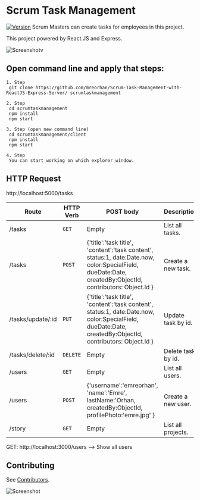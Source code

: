 # Scrum Task Management

[![Version][npm-image]][npm-url]  Scrum Masters can create tasks for employees in this project.

This project powered by React.JS and Express.

![Screenshotv](http://oi63.tinypic.com/29e5fnk.jpg)

Open command line and apply that steps:
-----------
```
1. Step
 git clone https://github.com/mreorhan/Scrum-Task-Management-with-ReactJS-Express-Server/ scrumtaskmanagement

2. Step
 cd scrumtaskmanagement
 npm install
 npm start

3. Step (open new command line)
 cd scrumtaskmanagement/client
 npm install
 npm start

4. Step
 You can start working on which explorer window.
```


HTTP Request
-----------
http://localhost:5000/tasks

| Route | HTTP Verb	 | POST body	 | Description	 |
| --- | --- | --- | --- |
| /tasks | `GET` | Empty | List all tasks. |
| /tasks | `POST` | {'title':'task title', 'content':'task content', status:1, date:Date.now, color:SpecialField, dueDate:Date, createdBy:ObjectId, contributors: Object.Id } | Create a new task. |
| /tasks/update/:id | `PUT` | {'title':'task title', 'content':'task content', status:1, date:Date.now, color:SpecialField, dueDate:Date, createdBy:ObjectId, contributors: Object.Id } | Update task by id. |
| /tasks/delete/:id | `DELETE` | Empty | Delete task by id. |
| /users | `GET` | Empty | List all users. |
| /users | `POST` | {'username':'emreorhan', 'name':'Emre', lastName:'Orhan, createdBy:ObjectId, profilePhoto:'emre.jpg' } | Create a new user. |
| /story | `GET` | Empty | List all projects. |

GET: http://localhost:3000/users   --> Show all users
  
  Contributing
------------

See [Contributors](CONTRIBUTORS.md).

[npm-image]: https://img.shields.io/npm/v/react-toastr.svg?style=flat-square
[npm-url]: https://www.npmjs.org/package/react-toastr

![Screenshot](https://lh3.googleusercontent.com/qd0MI1JKjOfd2Z9KDx3ZMsGrHPqma0J5oLfN9cn8XjOJ6EQXCMQVfko67YxvmnMLFZbBge0_m8ENHjpAeOKj=w1920-h917-rw)

